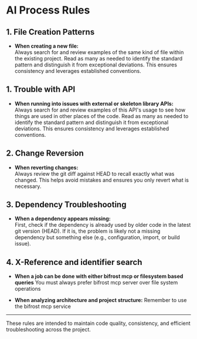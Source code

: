 # AI Process Rules

## 1. File Creation Patterns

- **When creating a new file:**  
  Always search for and review examples of the same kind of file within the existing project. Read as many as needed to identify the standard pattern
  and distinguish it from exceptional deviations. This ensures consistency and leverages established conventions.

## 1. Trouble with API

- **When running into issues with external or skeleton library APIs:**  
  Always search for and review examples of this API's usage to see how things are used in other places of the code. Read as many as needed to identify the standard pattern
  and distinguish it from exceptional deviations. This ensures consistency and leverages established conventions.

## 2. Change Reversion

- **When reverting changes:**  
  Always review the git diff against HEAD to recall exactly what was changed. This helps avoid mistakes and ensures you only revert what is necessary.

## 3. Dependency Troubleshooting

- **When a dependency appears missing:**  
  First, check if the dependency is already used by older code in the latest git version (HEAD). If it is, the problem is likely not a missing
  dependency but something else (e.g., configuration, import, or build issue).

## 4. X-Reference and identifier search

- **When a job can be done with either bifrost mcp or filesystem based queries**
  You must always prefer bifrost mcp server over file system operations

- **When analyzing architecture and project structure:**
  Remember to use the bifrost mcp service

---

These rules are intended to maintain code quality, consistency, and efficient troubleshooting across the project.